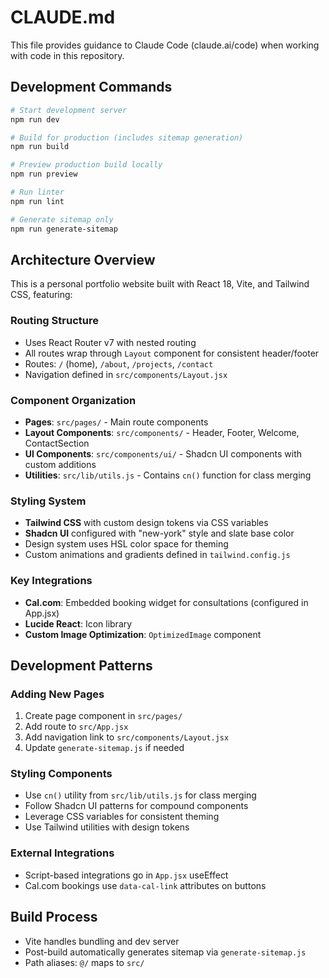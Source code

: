 # CLAUDE.md

This file provides guidance to Claude Code (claude.ai/code) when working with code in this repository.

## Development Commands

```bash
# Start development server
npm run dev

# Build for production (includes sitemap generation)
npm run build

# Preview production build locally
npm run preview

# Run linter
npm run lint

# Generate sitemap only
npm run generate-sitemap
```

## Architecture Overview

This is a personal portfolio website built with React 18, Vite, and Tailwind CSS, featuring:

### Routing Structure
- Uses React Router v7 with nested routing
- All routes wrap through `Layout` component for consistent header/footer
- Routes: `/` (home), `/about`, `/projects`, `/contact`
- Navigation defined in `src/components/Layout.jsx`

### Component Organization
- **Pages**: `src/pages/` - Main route components
- **Layout Components**: `src/components/` - Header, Footer, Welcome, ContactSection
- **UI Components**: `src/components/ui/` - Shadcn UI components with custom additions
- **Utilities**: `src/lib/utils.js` - Contains `cn()` function for class merging

### Styling System
- **Tailwind CSS** with custom design tokens via CSS variables
- **Shadcn UI** configured with "new-york" style and slate base color
- Design system uses HSL color space for theming
- Custom animations and gradients defined in `tailwind.config.js`

### Key Integrations
- **Cal.com**: Embedded booking widget for consultations (configured in App.jsx)
- **Lucide React**: Icon library
- **Custom Image Optimization**: `OptimizedImage` component

## Development Patterns

### Adding New Pages
1. Create page component in `src/pages/`
2. Add route to `src/App.jsx`
3. Add navigation link to `src/components/Layout.jsx`
4. Update `generate-sitemap.js` if needed

### Styling Components
- Use `cn()` utility from `src/lib/utils.js` for class merging
- Follow Shadcn UI patterns for compound components
- Leverage CSS variables for consistent theming
- Use Tailwind utilities with design tokens

### External Integrations
- Script-based integrations go in `App.jsx` useEffect
- Cal.com bookings use `data-cal-link` attributes on buttons

## Build Process
- Vite handles bundling and dev server
- Post-build automatically generates sitemap via `generate-sitemap.js`
- Path aliases: `@/` maps to `src/`